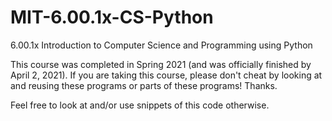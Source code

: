 # MIT-6.00.1x-CS-Python
 6.00.1x Introduction to Computer Science and Programming using Python

This course was completed in Spring 2021 (and was officially finished by April 2, 2021). If you are taking this course, please don't cheat by looking at and reusing these programs or parts of these programs! Thanks.

Feel free to look at and/or use snippets of this code otherwise.